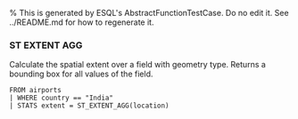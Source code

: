 % This is generated by ESQL's AbstractFunctionTestCase. Do no edit it. See ../README.md for how to regenerate it.

### ST EXTENT AGG
Calculate the spatial extent over a field with geometry type. Returns a bounding box for all values of the field.

```esql
FROM airports
| WHERE country == "India"
| STATS extent = ST_EXTENT_AGG(location)
```
